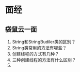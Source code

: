 # 面经

## 袋鼠云一面

1. String和StringBudiler类的区别？
2. String类常用的方法有哪些？
3. 创建线程的方式有几种？
4. 三种创建线程的方法有什么区别？
5. 